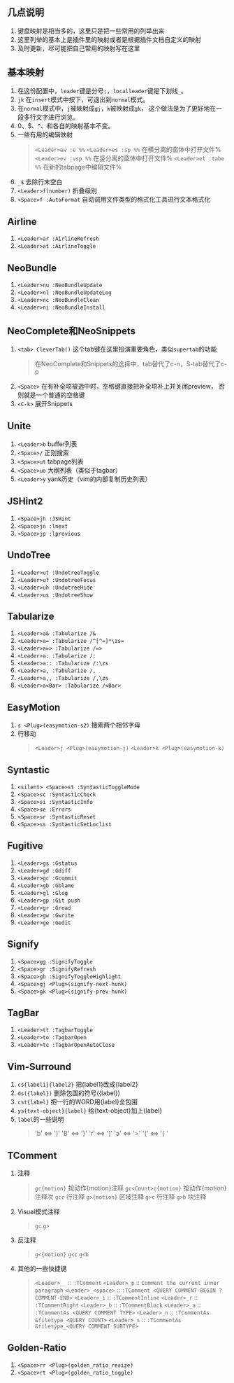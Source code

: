 ## 几点说明
1. 键盘映射是相当多的，这里只是把一些常用的列举出来
2. 这里列举的基本上是插件里的映射或者是根据插件文档自定义的映射
3. 及时更新，尽可能把自己常用的映射写在这里

## 基本映射
1. 在这份配置中，`leader`键是分号`;`，`localleader`键是下划线`_`。
1. `jk` 在`insert`模式中按下，可退出到`normal`模式。
1. 在`normal`模式中，`j`被映射成`gj`，`k`被映射成`gk`，
这个做法是为了更好地在一段多行文字进行浏览。
1. 0、$、^、<HOME>和<END>各自的映射基本不变。
1. 一些有用的编辑映射
   > `<Leader>ew :e %%`
   > `<Leader>es :sp %%` 在横分离的窗体中打开文件%
   > `<Leader>ev :vsp %%` 在竖分离的窗体中打开文件%
   > `<Leader>et :tabe %%` 在新的tabpage中编辑文件%
1. `_$` 去除行末空白
1. `<Leader>f(number)` 折叠级别
1. `<Space>f :AutoFormat` 自动调用文件类型的格式化工具进行文本格式化

## Airline
1. `<Leader>ar :AirlineRefresh`
1. `<Leader>at :AirlineToggle`

## NeoBundle
1. `<Leader>nu :NeoBundleUpdate`
1. `<Leader>nl :NeoBundleUpdateLog`
1. `<Leader>nc :NeoBundleClean`
1. `<Leader>ni :NeoBundleInstall`

## NeoComplete和NeoSnippets
1. `<tab> CleverTab()` 这个tab键在这里扮演重要角色，类似`supertab`的功能
    > 在NeoComplete和Snippets的选择中，tab替代了c-n，S-tab替代了c-p
1. `<Space>` 在有补全项被选中时，空格键直接把补全项补上并关闭preview，
否则就是一个普通的空格键
1. `<C-k>` 展开Snippets

## Unite
1. `<Leader>b` buffer列表
1. `<Space>/` 正则搜索
1. `<Space>ut` tabpage列表
1. `<Space>uo` 大纲列表（类似于tagbar）
1. `<Leader>y` yank历史（vim的内部复制历史列表）

## JSHint2
1. `<Space>jh :JSHint`
1. `<Space>jn :lnext`
1. `<Space>jp :lprevious`

## UndoTree
1. `<Leader>ut :UndotreeToggle`
1. `<Leader>uf :UndotreeFocus`
1. `<Leader>uh :UndotreeHide`
1. `<Leader>us :UndotreeShow`

## Tabularize
1. `<Leader>a& :Tabularize /&`
1. `<Leader>a= :Tabularize /^[^=]*\zs=`
1. `<Leader>a=> :Tabularize /=>`
1. `<Leader>a: :Tabularize /:`
1. `<Leader>a:: :Tabularize /:\zs`
1. `<Leader>a, :Tabularize /,`
1. `<Leader>a,, :Tabularize /,\zs`
1. `<Leader>a<Bar> :Tabularize /<Bar>`

## EasyMotion
1. `s <Plug>(easymotion-s2)` 搜索两个相邻字母
1. 行移动
    >  `<Leader>j <Plug>(easymotion-j)`
    >  `<Leader>k <Plug>(easymotion-k)`

## Syntastic
1. `<silent> <Space>st :SyntasticToggleMode`
1. `<Space>sc :SyntasticCheck`
1. `<Space>si :SyntasticInfo`
1. `<Space>se :Errors`
1. `<Space>sr :SyntasticReset`
1. `<Space>ss :SyntasticSetLoclist`

## Fugitive
1. `<Leader>gs :Gstatus`
1. `<Leader>gd :Gdiff`
1. `<Leader>gc :Gcommit`
1. `<Leader>gb :Gblame`
1. `<Leader>gl :Glog`
1. `<Leader>gp :Git push`
1. `<Leader>gr :Gread`
1. `<Leader>gw :Gwrite`
1. `<Leader>ge :Gedit`

## Signify
1. `<Space>gg :SignifyToggle`
1. `<Space>gr :SignifyRefresh`
1. `<Space>gh :SignifyToggleHighlight`
1. `<Space>gj <Plug>(signify-next-hunk)`
1. `<Space>gk <Plug>(signify-prev-hunk)`

## TagBar
1. `<Leader>tt :TagbarToggle`
1. `<Leader>to :TagbarOpen`
1. `<Leader>tc :TagbarOpenAutoClose`

## Vim-Surround
1. `cs{label1}{label2}` 把{label1}改成{label2}
2. `ds({label})` 删除包围的符号({label})
1. `cst{label}` 把一行的WORD用{label}全包围
1. `ys{text-object}{label}` 给{text-object}加上{label}
1. `label`的一些说明
    > 'b' <=> ')'
    > 'B' <=> '}'
    > 'r' <=> ']'
    > 'a' <=> '>'
    > '{' <=> '{ '

## TComment
1. 注释
    > `gc{motion}` 按动作{motion}注释
    > `gc<Count>c{motion}` 按动作{motion}注释<Count>次
    > `gcc` 行注释
    > `g>{motion}` 区域注释
    > `g>c` 行注释
    > `g>b` 块注释
1. Visual模式注释
    > `gc`
    > `g>`
2. 反注释
    > `g<{motion}`
    > `g<c`
    > `g<b`
1. 其他的一些快捷键
    > `<Leader>__`       :: `:TComment`
    > `<Leader>_p`       :: `Comment the current inner paragraph`
    > `<Leader>_<space>` :: `:TComment <QUERY COMMENT-BEGIN ?COMMENT-END>`
    > `<Leader>_i`       :: `:TCommentInline`
    > `<Leader>_r`       :: `:TCommentRight`
    > `<Leader>_b`       :: `:TCommentBlock`
    > `<Leader>_a`       :: `:TCommentAs <QUERY COMMENT TYPE>`
    > `<Leader>_n`       :: `:TCommentAs &filetype <QUERY COUNT>`
    > `<Leader>_s`       :: `:TCommentAs &filetype_<QUERY COMMENT SUBTYPE>`

## Golden-Ratio
1. `<Space>rr <Plug>(golden_ratio_resize)`
2. `<Space>rt <Plug>(golden_ratio_toggle)`
